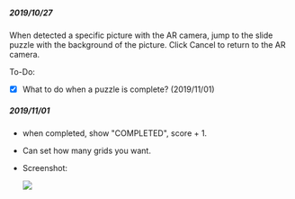 ##### 2019/10/27

When detected a specific picture with the AR camera, jump to the slide puzzle with the background of the picture. Click Cancel to return to the AR camera.

To-Do:

- [x] What to do when a puzzle is complete? (2019/11/01)

##### 2019/11/01

- when completed, show "COMPLETED", score + 1.

- Can set how many grids you want.

- Screenshot:

  ![]( https://i.pinimg.com/originals/8c/3e/39/8c3e39ba787ef743ec533aebc42e722c.png )